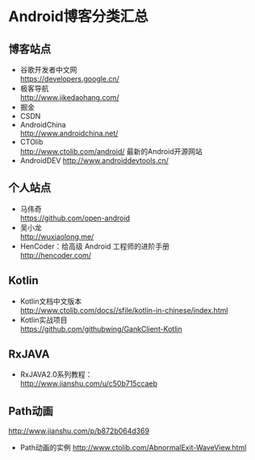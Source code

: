 # Android博客分类汇总

## 博客站点
* 谷歌开发者中文网 <br> https://developers.google.cn/
* 极客导航 <br> http://www.jikedaohang.com/
* 掘金
* CSDN
* AndroidChina <br> http://www.androidchina.net/
* CTOlib <br> http://www.ctolib.com/android/  最新的Android开源网站
* AndroidDEV http://www.androiddevtools.cn/



## 个人站点
* 马伟奇 <br> https://github.com/open-android
* 吴小龙 <br> http://wuxiaolong.me/
* HenCoder：给高级 Android 工程师的进阶手册 <br> http://hencoder.com/


## Kotlin
* Kotlin文档中文版本 <br>
http://www.ctolib.com/docs//sfile/kotlin-in-chinese/index.html
* Kotlin实战项目 <br>
https://github.com/githubwing/GankClient-Kotlin



## RxJAVA
* RxJAVA2.0系列教程： <br>
http://www.jianshu.com/u/c50b715ccaeb


## Path动画
http://www.jianshu.com/p/b872b064d369

* Path动画的实例
http://www.ctolib.com/AbnormalExit-WaveView.html

